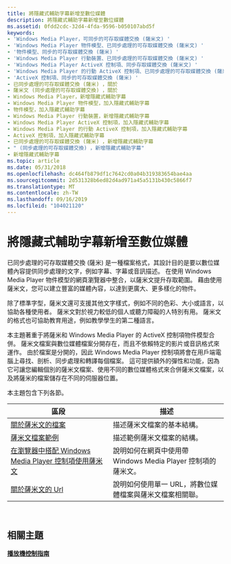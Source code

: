 ```yaml
---
title: 將隱藏式輔助字幕新增至數位媒體
description: 將隱藏式輔助字幕新增至數位媒體
ms.assetid: 0fdd2cdc-32d4-4fda-9596-b050107abd5f
keywords:
- 'Windows Media Player，可同步的可存取媒體交換 (薩米文) '
- 'Windows Media Player 物件模型、已同步處理的可存取媒體交換 (薩米文) '
- '物件模型、同步的可存取媒體交換 (薩米) '
- 'Windows Media Player 行動裝置、已同步處理的可存取媒體交換 (薩米文) '
- 'Windows Media Player ActiveX 控制項、同步存取媒體交換 (薩米文) '
- 'Windows Media Player 的行動 ActiveX 控制項、已同步處理的可存取媒體交換 (薩米文) '
- 'ActiveX 控制項、同步的可存取媒體交換 (薩米) '
- 已同步處理的可存取媒體交換 (薩米) ，關於
- 薩米文 (同步處理的可存取媒體交換) ，關於
- Windows Media Player，新增隱藏式輔助字幕
- Windows Media Player 物件模型，加入隱藏式輔助字幕
- 物件模型，加入隱藏式輔助字幕
- Windows Media Player 行動裝置，新增隱藏式輔助字幕
- Windows Media Player ActiveX 控制項，加入隱藏式輔助字幕
- Windows Media Player 的行動 ActiveX 控制項，加入隱藏式輔助字幕
- ActiveX 控制項，加入隱藏式輔助字幕
- 已同步處理的可存取媒體交換 (薩米) ，新增隱藏式輔助字幕
- " (同步處理的可存取媒體交換) ，新增隱藏式輔助字幕"
- 新增隱藏式輔助字幕
ms.topic: article
ms.date: 05/31/2018
ms.openlocfilehash: dc464fb879df1c7642cd0a04b319383654bae4aa
ms.sourcegitcommit: 2d531328b6ed82d4ad971a45a5131b430c5866f7
ms.translationtype: MT
ms.contentlocale: zh-TW
ms.lasthandoff: 09/16/2019
ms.locfileid: "104021120"
---
```

# <a name="adding-closed-captions-to-digital-media"></a>將隱藏式輔助字幕新增至數位媒體

已同步處理的可存取媒體交換 (薩米) 是一種檔案格式，其設計目的是要以數位媒體內容提供同步處理的文字，例如字幕、字幕或音訊描述。 在使用 Windows Media Player 物件模型的網頁瀏覽器中整合，以薩米文提升存取範圍。 藉由使用薩米文，您可以建立豐富的媒體內容，以達到更廣大、更多樣化的物件。

除了標準字型，薩米文還可支援其他文字樣式，例如不同的色彩、大小或語言，以協助各種使用者。 薩米文對於視力較低的個人或聽力障礙的人特別有用。 薩米文的格式也可協助教育用途，例如教學學生的第二種語言。

本主題著重于將薩米和 Windows Media Player 的 ActiveX 控制項物件模型合併。 薩米文檔案與數位媒體檔案分開存在，而且不依賴特定的影片或音訊格式來運作。 由於檔案是分開的，因此 Windows Media Player 控制項將會在用戶端電腦上尋找、剖析、同步處理和轉譯每個檔案。 這可提供額外的彈性和功能，因為它可讓您編輯個別的薩米文檔案、使用不同的數位媒體格式來合併薩米文檔案，以及將薩米的檔案儲存在不同的伺服器位置。

本主題包含下列各節。



| 區段                                                                                                                            | 描述                                                                                |
|------------------------------------------------------------------------------------------------------------------------------------|--------------------------------------------------------------------------------------------|
| [關於薩米文的檔案](about-sami-files.md)                                                                                           | 描述薩米文檔案的基本結構。                                               |
| [薩米文檔案範例](sami-file-example.md)                                                                                         | 描述範例薩米文檔案的結構。                                           |
| [在瀏覽器中搭配 Windows Media Player 控制項使用薩米文](using-sami-with-the-windows-media-player-control-in-a-browser.md) | 說明如何在網頁中使用帶 Windows Media Player 控制項的薩米文。              |
| [關於薩米文的 Url](about-sami-urls.md)                                                                                             | 說明如何使用單一 URL，將數位媒體檔案與薩米文檔案相關聯。 |



 

## <a name="related-topics"></a>相關主題

<dl> <dt>

[**播放機控制指南**](player-control-guide.md)
</dt> </dl>

 

 




